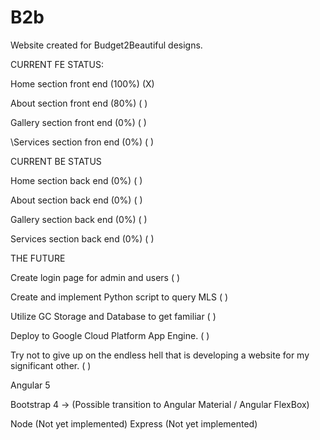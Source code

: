 # B2b

Website created for Budget2Beautiful designs.

CURRENT FE STATUS:

Home section front end (100%) (X)

About section front end (80%) ( )

Gallery section front end (0%) ( )

\Services section fron end (0%) ( )

CURRENT BE STATUS

Home section back end (0%) ( )

About section back end (0%) ( )

Gallery section back end (0%) ( )

Services section back end (0%) ( )

THE FUTURE

Create login page for admin and users ( )

Create and implement Python script to query MLS ( )

Utilize GC Storage and Database to get familiar ( )

Deploy to Google Cloud Platform App Engine. ( )

Try not to give up on the endless hell that is developing a website for my significant other. ( )




Angular 5

Bootstrap 4 -> (Possible transition to Angular Material / Angular FlexBox)

Node (Not yet implemented)
Express (Not yet implemented)


